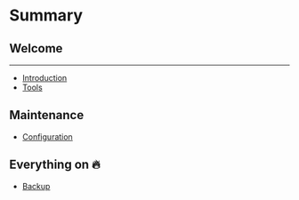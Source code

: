 # Summary

## Welcome

---

- [Introduction](introduction.md)
- [Tools](tools.md)

## Maintenance

- [Configuration](notes/configuration.md)

## Everything on :fire:

- [Backup](notes/backup.md)
